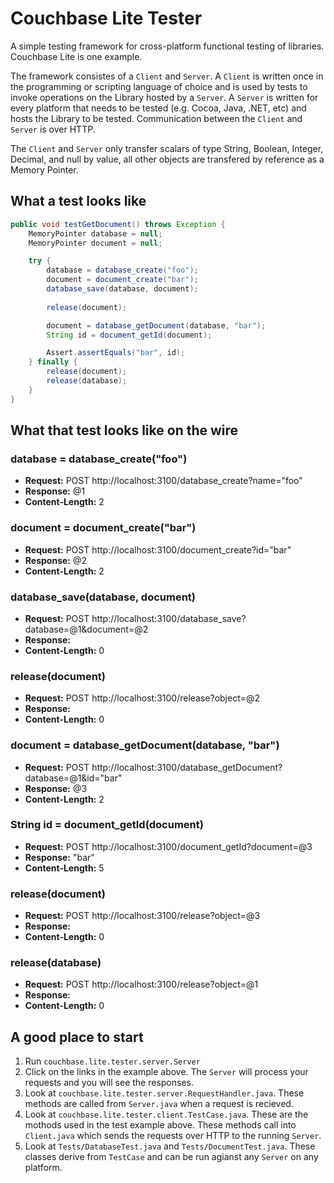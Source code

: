 # Couchbase Lite Tester

A simple testing framework for cross-platform functional testing of libraries. Couchbase Lite is one example.

The framework consistes of a `Client` and `Server`. A `Client` is written once in the programming or scripting language of choice and is used by tests to invoke operations on the Library hosted by a `Server`. A `Server` is written for every platform that needs to be tested (e.g. Cocoa, Java, .NET, etc) and hosts the Library to be tested. Communication between the `Client` and `Server` is over HTTP.

The `Client` and `Server` only transfer scalars of type String, Boolean, Integer, Decimal, and null by value, all other objects are transfered by reference as a Memory Pointer.

## What a test looks like

```java
public void testGetDocument() throws Exception {
    MemoryPointer database = null;
    MemoryPointer document = null;

    try {
        database = database_create("foo");
        document = document_create("bar");
        database_save(database, document);
            
        release(document);

        document = database_getDocument(database, "bar");
        String id = document_getId(document);

        Assert.assertEquals("bar", id);
    } finally {
        release(document);
        release(database);
    }
}
```

## What that test looks like on the wire

### database = database_create("foo")
* **Request:**  POST http://localhost:3100/database_create?name="foo"
* **Response:** @1
* **Content-Length:** 2

### document = document_create("bar")
* **Request:**  POST http://localhost:3100/document_create?id="bar"
* **Response:** @2
* **Content-Length:** 2

### database_save(database, document)
* **Request:**  POST http://localhost:3100/database_save?database=@1&document=@2
* **Response:** 
* **Content-Length:** 0

### release(document)
* **Request:**  POST http://localhost:3100/release?object=@2
* **Response:** 
* **Content-Length:** 0

### document = database_getDocument(database, "bar")
* **Request:**  POST http://localhost:3100/database_getDocument?database=@1&id="bar"
* **Response:** @3
* **Content-Length:** 2

### String id = document_getId(document)
* **Request:**  POST http://localhost:3100/document_getId?document=@3
* **Response:** "bar"
* **Content-Length:** 5

### release(document)
* **Request:**  POST http://localhost:3100/release?object=@3
* **Response:** 
* **Content-Length:** 0

### release(database)
* **Request:**  POST http://localhost:3100/release?object=@1
* **Response:** 
* **Content-Length:** 0

## A good place to start
1. Run `couchbase.lite.tester.server.Server`
2. Click on the links in the example above. The `Server` will process your requests and you will see the responses.
3. Look at `couchbase.lite.tester.server.RequestHandler.java`. These methods are called from `Server.java` when a request is recieved.
4. Look at `couchbase.lite.tester.client.TestCase.java`. These are the mothods used in the test example above. These methods call into `Client.java` which sends the requests over HTTP to the running `Server`.
5. Look at `Tests/DatabaseTest.java` and `Tests/DocumentTest.java`. These classes derive from `TestCase` and can be run agianst any `Server` on any platform.
